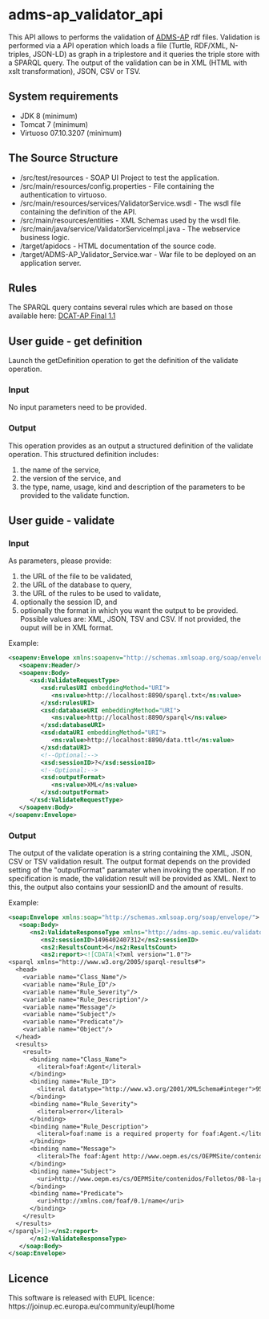 # adms-ap_validator_api

This API allows to performs the validation of <a href="https://joinup.ec.europa.eu/asset/dcat_application_profile/description">ADMS-AP</a> rdf files.
Validation is performed via a API operation which loads a file (Turtle, RDF/XML, N-triples, JSON-LD) as graph in a triplestore and it queries the triple store with a SPARQL query.
The output of the validation can be in XML (HTML with xslt transformation), JSON, CSV or TSV.

<h2>System requirements</h2>

* JDK 8 (minimum)
* Tomcat 7 (minimum)
* Virtuoso 07.10.3207 (minimum)

<h2>The Source Structure</h2>

* /src/test/resources - SOAP UI Project to test the application.
* /src/main/resources/config.properties - File containing the authentication to virtuoso.
* /src/main/resources/services/ValidatorService.wsdl - The wsdl file containing the definition of the API.
* /src/main/resources/entities - XML Schemas used by the wsdl file.
* /src/main/java/service/ValidatorServiceImpl.java - The webservice business logic.
* /target/apidocs - HTML documentation of the source code.
* /target/ADMS-AP_Validator_Service.war - War file to be deployed on an application server.

<h2>Rules</h2>

The SPARQL query contains several rules which are based on those available here:
<a href="https://joinup.ec.europa.eu/asset/dcat_application_profile/asset_release/dcat-application-profile-data-portals-europe-final">DCAT-AP Final 1.1</a>

<h2>User guide - get definition</h2>

Launch the getDefinition operation to get the definition of the validate operation.

<h3>Input</h3>

No input parameters need to be provided.

<h3>Output</h3>

This operation provides as an output a structured definition of the validate operation.
This structured definition includes:
 <ol>
  <li>the name of the service,</li>
  <li>the version of the service, and</li>
  <li>the type, name, usage, kind and description of the parameters to be provided to the validate function.</li>
 </ol>
  
<h2>User guide - validate</h2>

<h3>Input</h3>

As parameters, please provide:
    <ol>
    <li>the URL of the file to be validated,</li>
    <li>the URL of the database to query,</li>
    <li>the URL of the rules to be used to validate,</li>
    <li>optionally the session ID, and </li>
    <li>optionally the format in which you want the output to be provided. Possible values are: XML, JSON, TSV and CSV. If not provided, the ouput will be in XML format.</li>
    </ol>

Example:

```xml
<soapenv:Envelope xmlns:soapenv="http://schemas.xmlsoap.org/soap/envelope/" xmlns:xsd="http://adms-ap.semic.eu/validator/1.0/xsd" xmlns:ns="http://adms-ap.semic.eu/validator/1.0/xsd/2">
   <soapenv:Header/>
   <soapenv:Body>
      <xsd:ValidateRequestType>
         <xsd:rulesURI embeddingMethod="URI">
            <ns:value>http://localhost:8890/sparql.txt</ns:value>
         </xsd:rulesURI>
         <xsd:databaseURI embeddingMethod="URI">
            <ns:value>http://localhost:8890/sparql</ns:value>
         </xsd:databaseURI>
         <xsd:dataURI embeddingMethod="URI">
            <ns:value>http://localhost:8890/data.ttl</ns:value>
         </xsd:dataURI>
         <!--Optional:-->
         <xsd:sessionID>?</xsd:sessionID>
         <!--Optional:-->
         <xsd:outputFormat>
            <ns:value>XML</ns:value>
         </xsd:outputFormat>
      </xsd:ValidateRequestType>
   </soapenv:Body>
</soapenv:Envelope>
```

<h3>Output</h3>

The output of the validate operation is a string containing the XML, JSON, CSV or TSV validation result. The output format depends on the provided setting of the "outputFormat" paramater when invoking the operation. If no specification is made, the validation result will be provided as XML.
Next to this, the output also contains your sessionID and the amount of results.

Example:

```xml
<soap:Envelope xmlns:soap="http://schemas.xmlsoap.org/soap/envelope/">
   <soap:Body>
      <ns2:ValidateResponseType xmlns="http://adms-ap.semic.eu/validator/1.0/xsd/2" xmlns:ns2="http://adms-ap.semic.eu/validator/1.0/xsd" xmlns:ns3="http://www.gitb.com/core/v1/">
         <ns2:sessionID>1496402407312</ns2:sessionID>
         <ns2:ResultsCount>6</ns2:ResultsCount>
         <ns2:report><![CDATA[<?xml version="1.0"?>
<sparql xmlns="http://www.w3.org/2005/sparql-results#">
  <head>
    <variable name="Class_Name"/>
    <variable name="Rule_ID"/>
    <variable name="Rule_Severity"/>
    <variable name="Rule_Description"/>
    <variable name="Message"/>
    <variable name="Subject"/>
    <variable name="Predicate"/>
    <variable name="Object"/>
  </head>
  <results>
    <result>
      <binding name="Class_Name">
        <literal>foaf:Agent</literal>
      </binding>
      <binding name="Rule_ID">
        <literal datatype="http://www.w3.org/2001/XMLSchema#integer">95</literal>
      </binding>
      <binding name="Rule_Severity">
        <literal>error</literal>
      </binding>
      <binding name="Rule_Description">
        <literal>foaf:name is a required property for foaf:Agent.</literal>
      </binding>
      <binding name="Message">
        <literal>The foaf:Agent http://www.oepm.es/cs/OEPMSite/contenidos/Folletos/08-la-patente-europea.html does not have a foaf:name property.</literal>
      </binding>
      <binding name="Subject">
        <uri>http://www.oepm.es/cs/OEPMSite/contenidos/Folletos/08-la-patente-europea.html</uri>
      </binding>
      <binding name="Predicate">
        <uri>http://xmlns.com/foaf/0.1/name</uri>
      </binding>
    </result>
  </results>
</sparql>]]></ns2:report>
      </ns2:ValidateResponseType>
   </soap:Body>
</soap:Envelope>
```

<h2>Licence</h2>
This software is released with EUPL licence: https://joinup.ec.europa.eu/community/eupl/home
